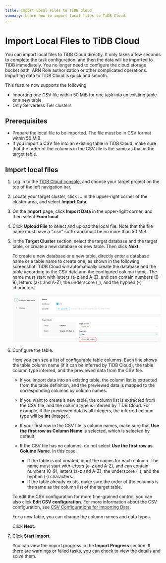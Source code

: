 ```yaml
---
title: Import Local Files to TiDB Cloud
summary: Learn how to import local files to TiDB Cloud.
---
```


# Import Local Files to TiDB Cloud

You can import local files to TiDB Cloud directly. It only takes a few seconds to complete the task configuration, and then the data will be imported to TiDB immediately. You no longer need to configure the cloud storage bucket path, ARN Role authorization or other complicated operations. Importing data to TiDB Cloud is quick and smooth.

This feature now supports the following:

- Importing one CSV file within 50 MiB for one task into an existing table or a new table
- Only Serverless Tier clusters

## Prerequisites

- Prepare the local file to be imported. The file must be in CSV format within 50 MiB.
- If you import a CSV file into an existing table in TiDB Cloud, make sure that the order of the columns in the CSV file is the same as that in the target table.

## Import local files

1. Log in to the [TiDB Cloud console](https://tidbcloud.com/console/clusters), and choose your target project on the top of the left navigation bar.

2. Locate your target cluster, click **...** in the upper-right corner of the cluster area, and select **Import Data**.

3. On the **Import** page, click **Import Data** in the upper-right corner, and then select **From local**.

4. Click **Upload File** to select and upload the local file. Note that the file name must have a ".csv" suffix and must be no more than 50 MiB.

5. In the **Target Cluster** section, select the target database and the target table, or create a new database or new table. Then click **Next**.

    To create a new database or a new table, directly enter a database name or a table name to create one, as shown in the following screenshot. TiDB Cloud will automatically create the database and the table according to the CSV data and the configured column name. The name must start with letters (a-z and A-Z), and can contain numbers (0-9), letters (a-z and A-Z), the underscore (_), and the hyphen (-) characters.

    ![Upload local files](/media/tidb-cloud/tidb-cloud-upload-local-files.png)

6. Configure the table.

    Here you can see a list of configurable table columns. Each line shows the table column name (if it can be inferred by TiDB Cloud), the table column type inferred, and the previewed data from the CSV file.

    - If you import data into an existing table, the column list is extracted from the table definition, and the previewed data is mapped to the corresponding columns by column names.

    - If you want to create a new table, the column list is extracted from the CSV file, and the column type is inferred by TiDB Cloud. For example, if the previewed data is all integers, the inferred column type will be **int** (integer).

    - If your first row in the CSV file is column names, make sure that **Use the first row as Column Name** is selected, which is selected by default.

    - If the CSV file has no columns, do not select **Use the first row as Column Name**. In this case:
        * If the table is not created, input the names for each column. The name must start with letters (a-z and A-Z), and can contain numbers (0-9), letters (a-z and A-Z), the underscore (_), and the hyphen (-) characters.
        * If the table already exists, make sure the order of the columns is the same as the column list of the target table.

    To edit the CSV configuration for more fine-grained control, you can also click **Edit CSV configuration**. For more information about the CSV configuration, see [CSV Configurations for Importing Data](/tidb-cloud/csv-config-for-import-data.md).

    For a new table, you can change the column names and data types.

    Click **Next**.

7. Click **Start Import**.

    You can view the import progress in the **Import Progress** section. If there are warnings or failed tasks, you can check to view the details and solve them.
